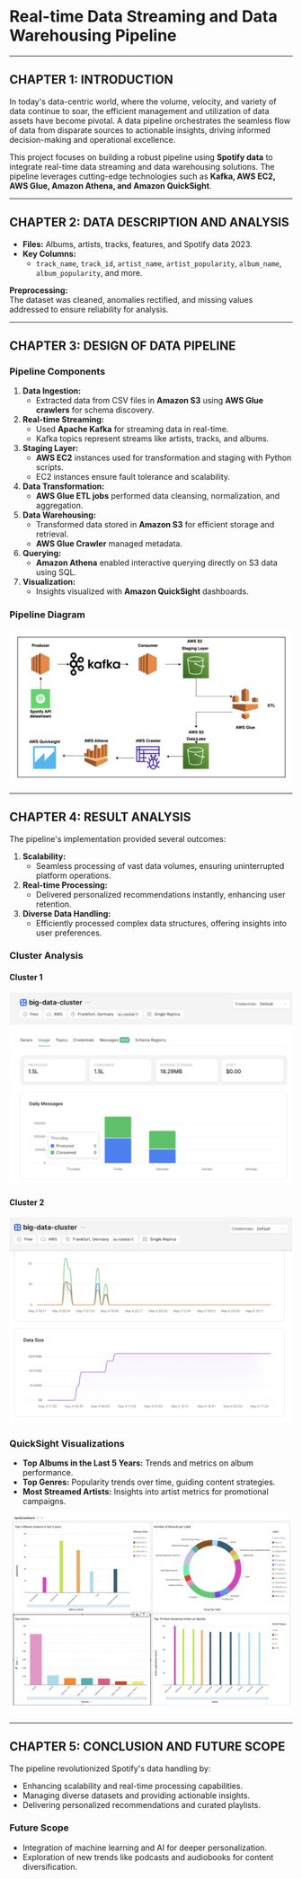 # Real-time Data Streaming and Data Warehousing Pipeline 

---

## CHAPTER 1: INTRODUCTION

In today's data-centric world, where the volume, velocity, and variety of data continue to soar, the efficient management and utilization of data assets have become pivotal. A data pipeline orchestrates the seamless flow of data from disparate sources to actionable insights, driving informed decision-making and operational excellence.

This project focuses on building a robust pipeline using **Spotify data** to integrate real-time data streaming and data warehousing solutions. The pipeline leverages cutting-edge technologies such as **Kafka, AWS EC2, AWS Glue, Amazon Athena, and Amazon QuickSight**. 

---

## CHAPTER 2: DATA DESCRIPTION AND ANALYSIS

- **Files:** Albums, artists, tracks, features, and Spotify data 2023.  
- **Key Columns:**  
  - `track_name`, `track_id`, `artist_name`, `artist_popularity`, `album_name`, `album_popularity`, and more.

**Preprocessing:**  
The dataset was cleaned, anomalies rectified, and missing values addressed to ensure reliability for analysis.

---

## CHAPTER 3: DESIGN OF DATA PIPELINE

### **Pipeline Components**
1. **Data Ingestion:**  
   - Extracted data from CSV files in **Amazon S3** using **AWS Glue crawlers** for schema discovery.
2. **Real-time Streaming:**  
   - Used **Apache Kafka** for streaming data in real-time.  
   - Kafka topics represent streams like artists, tracks, and albums.
3. **Staging Layer:**  
   - **AWS EC2** instances used for transformation and staging with Python scripts.  
   - EC2 instances ensure fault tolerance and scalability.
4. **Data Transformation:**  
   - **AWS Glue ETL jobs** performed data cleansing, normalization, and aggregation.
5. **Data Warehousing:**  
   - Transformed data stored in **Amazon S3** for efficient storage and retrieval.  
   - **AWS Glue Crawler** managed metadata.
6. **Querying:**  
   - **Amazon Athena** enabled interactive querying directly on S3 data using SQL.
7. **Visualization:**  
   - Insights visualized with **Amazon QuickSight** dashboards.

### **Pipeline Diagram**
![Pipeline](data/Pipeline.png)

---

## CHAPTER 4: RESULT ANALYSIS

The pipeline's implementation provided several outcomes:  
1. **Scalability:**  
   - Seamless processing of vast data volumes, ensuring uninterrupted platform operations.  
2. **Real-time Processing:**  
   - Delivered personalized recommendations instantly, enhancing user retention.  
3. **Diverse Data Handling:**  
   - Efficiently processed complex data structures, offering insights into user preferences.  

### **Cluster Analysis**
#### Cluster 1
![Cluster 1](data/Cluster1.png)

#### Cluster 2
![Cluster 2](data/Cluster2.png)

### **QuickSight Visualizations**
- **Top Albums in the Last 5 Years:** Trends and metrics on album performance.  
- **Top Genres:** Popularity trends over time, guiding content strategies.  
- **Most Streamed Artists:** Insights into artist metrics for promotional campaigns.

![QuickSight Visualization](data/Quicksight.png)

---

## CHAPTER 5: CONCLUSION AND FUTURE SCOPE

The pipeline revolutionized Spotify's data handling by:  
- Enhancing scalability and real-time processing capabilities.  
- Managing diverse datasets and providing actionable insights.  
- Delivering personalized recommendations and curated playlists.  

### **Future Scope**
- Integration of machine learning and AI for deeper personalization.  
- Exploration of new trends like podcasts and audiobooks for content diversification.
